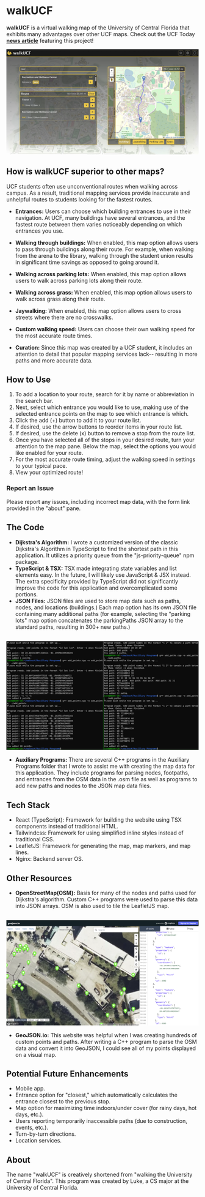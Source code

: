 # walkUCF
**walkUCF** is a virtual walking map of the University of Central Florida that exhibits many advantages over other UCF maps. Check out the UCF Today **[news article](https://www.ucf.edu/news/programming-student-develops-app-that-maps-the-quickest-routes-around-the-ucf-campus/)** featuring this project!
  
![Homepage Screenshot](images/homepage.png)

## How is walkUCF superior to other maps?
UCF students often use unconventional routes when walking across campus. As a result, traditional mapping services provide inaccurate and unhelpful routes to students looking for the fastest routes.
- **Entrances:** Users can choose which building entrances to use in their navigation. At UCF, many buildings have several entrances, and the fastest route between them varies noticeably depending on which entrances you use.

- **Walking through buildings:** When enabled, this map option allows users to pass through buildings along their route. For example, when walking from the arena to the library, walking through the student union results in significant time savings as opposed to going around it.

- **Walking across parking lots:** When enabled, this map option allows users to walk across parking lots along their route.

- **Walking across grass:** When enabled, this map option allows users to walk across grass along their route.

- **Jaywalking:** When enabled, this map option allows users to cross streets where there are no crosswalks.

- **Custom walking speed:** Users can choose their own walking speed for the most accurate route times.

- **Curation:** Since this map was created by a UCF student, it includes an attention to detail that popular mapping services lack-- resulting in more paths and more accurate data.

## How to Use
1. To add a location to your route, search for it by name or abbreviation in the search bar.
2. Next, select which entrance you would like to use, making use of the selected entrance points on the map to see which
entrance is which.
3. Click the add (+) button to add it to your route list.
4. If desired, use the arrow buttons to reorder items in your route list.
5. If desired, use the delete (x) button to remove a stop from the route list. 
6. Once you have selected all of the stops in your desired route, turn your attention to the map pane. Below the map,
select the options you would like enabled for your route.
7. For the most accurate route timing, adjust the walking speed in settings to your typical pace.
8. View your optimized route!

### Report an Issue
Please report any issues, including incorrect map data, with the form link provided in the "about" pane. 

## The Code
- **Dijkstra's Algorithm:** I wrote a customized version of the classic Dijkstra's Algorithm in TypeScript to find the shortest path in this application. It utilizes a priority queue from the "js-priority-queue" npm package.
- **TypeScript & TSX:** TSX made integrating state variables and list elements easy. 
In the future, I will likely use JavaScript & JSX instead. The extra specificity provided by TypeScript did not significantly improve the code for this application and overcomplicated some portions.
- **JSON Files:** JSON files are used to store map data such as paths, nodes, and locations (buildings.) Each map option has its own JSON file containing many additional paths (for example, selecting
the "parking lots" map option concatenates the parkingPaths JSON array to the standard paths, resulting in 300+ new paths.)
## 
![Auxiliary Programs Screenshot](images/auxprogs.png)

- **Auxiliary Programs:** There are several C++ programs in the Auxiliary Programs folder that I wrote to assist me with creating the map data for this application. They include programs for parsing nodes, footpaths, and entrances from the OSM
data in the .osm file as well as programs to add new paths and nodes to the JSON map data files.

## Tech Stack
- React (TypeScript): Framework for building the website using TSX components instead of traditional HTML.
- Tailwindcss: Framework for using simplified inline styles instead of traditional CSS.
- LeafletJS: Framework for generating the map, map markers, and map lines.
- Nginx: Backend server OS.

## Other Resources
- **OpenStreetMap(OSM):** Basis for many of the nodes and paths used for Dijkstra's algorithm. Custom C++ programs were used to parse this data into JSON arrays. OSM is also used to tile the LeafletJS map.

## 
![Geojson Screenshot](images/geojson.png)

- **GeoJSON.io:** This website was helpful when I was creating hundreds of custom points and paths. After writing a C++ program to parse the OSM data and convert it into GeoJSON, I could see all
of my points displayed on a visual map.

## Potential Future Enhancements
- Mobile app.
- Entrance option for "closest," which automatically calculates the entrance closest to the previous stop.
- Map option for maximizing time indoors/under cover (for rainy days, hot days, etc.).
- Users reporting temporarily inaccessible paths (due to construction, events, etc.).
- Turn-by-turn directions.
- Location services.

## About
The name "walkUCF" is creatively shortened from "walking the University of Central Florida". This program was created by Luke, a CS major at the University of Central Florida.
